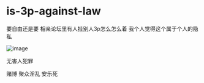 # is-3p-against-law
要自由还是要  相亲论坛里有人挂别人3p怎么怎么着  我个人觉得这个属于个人的隐私


![image](https://user-images.githubusercontent.com/2363295/177761444-708b7c1a-c32e-412d-845f-03f3fc2bfc63.png)

无害人犯罪

赌博 聚众淫乱  安乐死
